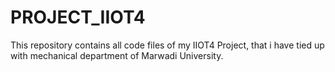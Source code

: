 # PROJECT_IIOT4
This repository contains all code files of my IIOT4 Project, that i have tied up with mechanical department of Marwadi University.
